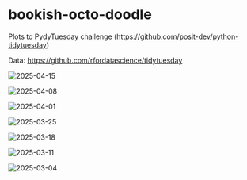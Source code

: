# bookish-octo-doodle

Plots to PydyTuesday challenge (https://github.com/posit-dev/python-tidytuesday)

Data: https://github.com/rfordatascience/tidytuesday




![2025-04-15](https://github.com/user-attachments/assets/38b23363-a297-43dc-8b63-ea39d952bd03)

![2025-04-08](https://github.com/user-attachments/assets/4f2f66d0-80f8-46ab-8c82-e14723b4ffee)

![2025-04-01](https://github.com/user-attachments/assets/a4364f69-d019-485e-b648-dec1d4196ab1)

![2025-03-25](https://github.com/user-attachments/assets/11e9bee2-7254-4888-a58a-6f8c1c6b84f1)

![2025-03-18](https://github.com/user-attachments/assets/c8430cd1-01c5-4246-b2ea-a154f5b62fce)

![2025-03-11](https://github.com/user-attachments/assets/abbc2e55-6752-4cc3-893c-43dd754b490e)

![2025-03-04](https://github.com/user-attachments/assets/623d00e3-2ade-461a-b011-273819f8be40)

